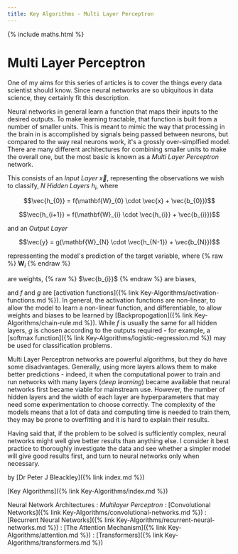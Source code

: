```yaml
---
title: Key Algorithms - Multi Layer Perceptron
---
```

{% include maths.html %}

# Multi Layer Perceptron

One of my aims for this series of articles is to cover the things every data scientist should know. Since neural networks are so ubiquitous in data science, they certainly fit this description.

Neural networks in general learn a function that maps their inputs to the desired outputs. To make learning tractable, that function is built from a number of smaller units. This is meant to mimic the way that processing in the brain in is accomplished by signals being passed between neurons, but compared to the way real neurons work, it's a grossly over-simplfied model. There are many different architectures for combining smaller units to make the overall one, but the most basic is known as a *Multi Layer Perceptron* network.

This consists of an *Input Layer* $\vec{x}$, representing the observations we wish to classify,
$N$ *Hidden Layers* $h_{i}$, where

$$\vec{h_{0}} = f(\mathbf{W}_{0} \cdot \vec{x} + \vec{b_{0}})$$

$$\vec{h_{i+1}} = f(\mathbf{W}_{i} \cdot \vec{h_{i}} + \vec{b_{i}})$$ 

and an *Output Layer*

$$\vec{y} = g(\mathbf{W}_{N} \cdot \vec{h_{N-1}} + \vec{b_{N}})$$

repressenting the model's prediction of the target variable, where 
{% raw %} $\mathbf{W}_{i}$ {% endraw %}

 are weights, {% raw %} $\vec{b_{i}}$ {% endraw %} are biases, 
 
 and $f$ and $g$ are [activation functions]({% link Key-Algorithms/activation-functions.md %}). In general, the activation functions are non-linear, to allow the model to learn a non-linear function, and differentiable, to allow weights and biases to be learned by [Backpropogation]({% link Key-Algorithms/chain-rule.md %}). While $f$ is usually the same for all hidden layers, $g$ is chosen according to the outputs required - for example, a [softmax function]({% link Key-Algorithms/logistic-regression.md %}) may be used for classification problems.

Multi Layer Perceptron networks are powerful algorithms, but they do have some disadvantages. Generally, using more layers allows them to make better predictions - indeed, it when the computational power to train and run networks with many layers (*deep learning*) became available that neural networks first became viable for mainstream use. However, the number of hidden layers and the width of each layer are hyperparameters that may need some experimentation to choose correctly. The complexity of the models means that a lot of data and computing time is needed to train them, they may be prone to overfitting and it is hard to explain their results.

Having said that, if the problem to be solved is sufficiently complex, neural networks might well give better results than anything else. I consider it best practice to thoroughly investigate the data and see whether a simpler model will give good results first, and turn to neural networks only when necessary.

by [Dr Peter J Bleackley]({% link index.md %})

[Key Algorithms]({% link Key-Algorithms/index.md %})

Neural Network Architectures
: *Multilayer Perceptron*
: [Convolutional Networks]({% link Key-Algorithms/convolutional-networks.md %})
: [Recurrent Neural Networks]({% link Key-Algorithms/recurrent-neural-networks.md %})
: [The Attention Mechanism]({% link Key-Algorithms/attention.md %})
: [Transformers]({% link Key-Algorithms/transformers.md %})
